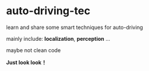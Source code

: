 # auto-driving-tec

learn and share some smart techniques for auto-driving

mainly include: **localization**, **perception** ...

maybe not clean code

**Just look look！**
